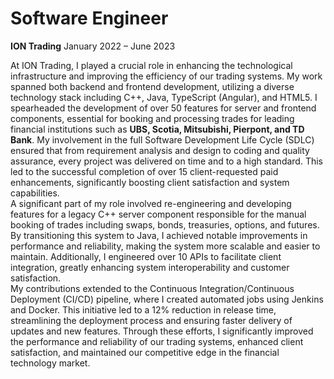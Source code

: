 # Software Engineer
**ION Trading** 
January 2022 – June 2023
<br>

At ION Trading, I played a crucial role in enhancing the technological infrastructure and improving the efficiency of our trading systems. My work spanned both backend and frontend development, utilizing a diverse technology stack including C++, Java, TypeScript (Angular), and HTML5. I spearheaded the development of over 50 features for server and frontend components, essential for booking and processing trades for leading financial institutions such as **UBS, Scotia, Mitsubishi, Pierpont, and TD Bank**. My involvement in the full Software Development Life Cycle (SDLC) ensured that from requirement analysis and design to coding and quality assurance, every project was delivered on time and to a high standard. This led to the successful completion of over 15 client-requested paid enhancements, significantly boosting client satisfaction and system capabilities.
<br>
A significant part of my role involved re-engineering and developing features for a legacy C++ server component responsible for the manual booking of trades including swaps, bonds, treasuries, options, and futures. By transitioning this system to Java, I achieved notable improvements in performance and reliability, making the system more scalable and easier to maintain. Additionally, I engineered over 10 APIs to facilitate client integration, greatly enhancing system interoperability and customer satisfaction.
<br>
My contributions extended to the Continuous Integration/Continuous Deployment (CI/CD) pipeline, where I created automated jobs using Jenkins and Docker. This initiative led to a 12% reduction in release time, streamlining the deployment process and ensuring faster delivery of updates and new features. Through these efforts, I significantly improved the performance and reliability of our trading systems, enhanced client satisfaction, and maintained our competitive edge in the financial technology market.